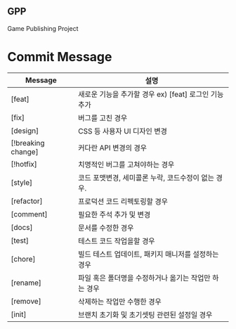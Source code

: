 ## GPP
Game Publishing Project






# Commit Message

| Message | 설명 |
| --- | --- |
| [feat] | 새로운 기능을 추가할 경우 ex) [feat] 로그인 기능 추가 |
| [fix] | 버그를 고친 경우 |
| [design] | CSS 등 사용자 UI 디자인 변경 |
| [!breaking change] | 커다란 API 변경의 경우 |
| [!hotfix] | 치명적인 버그를 고쳐야하는 경우 |
| [style] | 코드 포맷변경, 세미콜론 누락, 코드수정이 없는 경우. |
| [refactor] | 프로덕션 코드 리펙토링할 경우 |
| [comment] | 필요한 주석 추가 및 변경 |
| [docs] | 문서를 수정한 경우 |
| [test] | 테스트 코드 작업을할 경우 |
| [chore] | 빌드 테스트 업데이트, 패키지 매니저를 설정하는 경우 |
| [rename] | 파일 혹은 폴더명을 수정하거나 옮기는 작업만 하는 경우 |
| [remove] | 삭제하는 작업만 수행한 경우 |
| [init] | 브랜치 초기화 및 초기셋팅 관련된 설정일 경우 |
